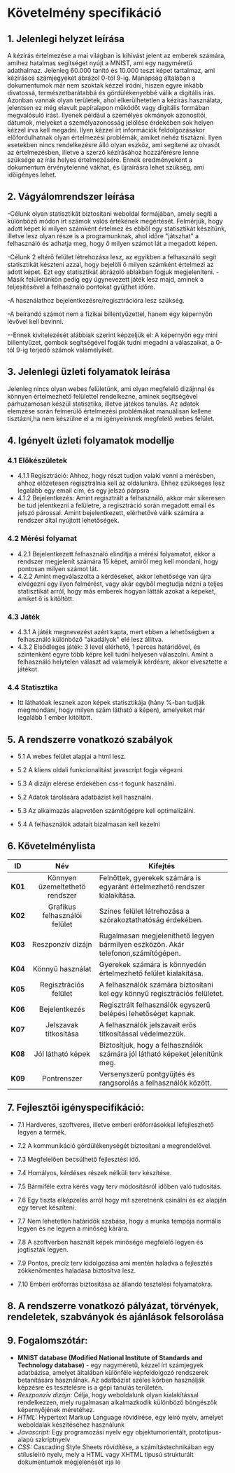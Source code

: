 # Követelmény specifikáció
## 1. Jelenlegi helyzet leírása
A kézírás értelmezése a mai világban is kihívást jelent az emberek számára, amihez hatalmas segítséget nyújt a MNIST, ami egy nagyméretű adathalmaz. Jelenleg 60.000 tanító és 10.000 teszt képet tartalmaz, ami kézírásos számjegyeket ábrázol 0-tól 9-ig. 
Manapság általában a dokumentumok már nem szoktak kézzel íródni, hiszen egyre inkább divatossá, természetbarátabbá és gördülékenyebbé válik a digitális írás. Azonban vannak olyan területek, ahol elkerülhetetlen a kézírás használata, jelentsen ez még elavult papíralapon működőt vagy digitális formában megvalósuló írást. Ilyenek például a személyes okmányok azonosítói, dátumok, melyeket a személyazonosság jelölése érdekében sok helyen kézzel írva kell megadni. 
Ilyen kézzel írt információk feldolgozásakor előfordulhatnak olyan értelmezési problémák, amiket nehéz tisztázni. Ilyen esetekben nincs rendelkezésre álló olyan eszköz, ami segítené az olvasót az értelmezésben, illetve a szerző kézírásához hozzáférésre lenne szüksége az írás helyes értelmezésére. Ennek eredményeként a dokumentum érvénytelenné vákhat, és újraírásra lehet szükség, ami időigényes lehet.

## 2. Vágyálomrendszer leírása
-Célunk olyan statisztikát biztosítani weboldal formájában, amely segíti a különböző módon írt számok valós értékének megértését. Felmérjük, hogy adott képet ki milyen számként értelmez és ebből egy statisztikát készítünk, illetve lesz olyan része is a programunknak, ahol időre "játszhat" a felhasználó és adhatja meg, hogy ő milyen számot lát a megadott képen.

-Célunk 2 eltérő felület létrehozása lesz, az egyikben a felhasználó segít statisztikát készteni azzal, hogy bejelöli ő milyen számként értelmezi az adott képet. Ezt egy statisztikát ábrázoló ablakban fogjuk megjeleníteni.
-Másik felületünkön pedig egy úgynevezett játék lesz majd, aminek a teljesítésével a felhasználó pontokat gyűjthet időre.

-A használathoz bejelentkezésre/regisztrációra lesz szükség.

-A beírandó számot nem a fizikai billentyűzettel, hanem egy képernyőn lévővel kell bevinni.

--Ennek kivitelezését alábbiak szerint képzeljük el: A képernyőn egy mini billentyűzet, gombok segítségével fogják tudni megadni a válaszaikat, a 0-tól 9-ig terjedő számok valamelyikét.


## 3. Jelenlegi üzleti folyamatok leírása

Jelenleg nincs olyan webes felületünk, ami olyan megfelelő dizájnnal és könnyen értelmezhető felülettel rendelkezne, aminek segítségével párhuzamosan készül statisztika, illetve játékos tanulás.
Az adatok elemzése során felmerülő értelmezési problémákat manuálisan kellene tisztázni,ha nem készülne el a mi igényeinknek megfelelő webes felület.

## 4. Igényelt üzleti folyamatok modellje
### 4.1 Előkészületek
  - 4.1.1 Regisztráció: Ahhoz, hogy részt tudjon valaki venni a mérésben, ahhoz előzetesen regisztrálnia kell az oldalunkra. Ehhez szükséges lesz legalább egy email cím, és egy jelszó párpsra
  - 4.1.2 Bejelentkezés: Amint regisztrált a felhasználó, akkor már sikeresen be tud jelentkezni a felületre, a regisztráció során megadott email és jelszó párossal. Amint bejelentkezett, elérhetővé válik számára a rendszer által nyújtott lehetőségek.
### 4.2 Mérési folyamat 
  - 4.2.1 Bejelentkezett felhasználó elindítja a mérési folyamatot, ekkor a rendszer megjelenít számára 15 képet, amiről meg kell mondani, hogy pontosan milyen számot lát.
  - 4.2.2 Amint megválaszolta a kérdéseket, akkor lehetősége van újra elvégezni egy ilyen felmérést, vagy akár egyből megtudja nézni a teljes statisztikát arról, hogy más emberek hogyan látták azokat a képeket, amiket ő is kitöltött.
### 4.3 Játék
  - 4.3.1 A játék megnevezést azért kapta, mert ebben a lehetőségben a felhasználó különböző "akadályok" elé lesz állítva.
  - 4.3.2 Elsődleges játék: 3 level elérhető, 1 perces határidővel, és szintenként egyre több képre kell tudni helyesen válaszolni. Amint a felhasználó helytelen választ ad valamelyik kérdésre, akkor elvesztette a játékot.
### 4.4 Statisztika
  - Itt láthatóak lesznek azon képek statisztikája (hány %-ban tudják megmondani, hogy milyen szám látható a képen), amelyeket már legalább 1 ember kitöltött.
  
## 5. A rendszerre vonatkozó szabályok 
- 5.1 A webes felület alapjai a html lesz.
  
- 5.2 A kliens oldali funkcionalitást javascript fogja végezni.
  
- 5.3 A dizájn elérése érdekében css-t fogunk használni.

- 5.2 Adatok tárolására adatbázist kell használni.

- 5.3 Az alkalmazás alapvetően számítógépre kell optimalizálni.
  
- 5.4 A felhasználók adatait bizalmasan kell kezelni

## 6. Követelménylista
|    ID   |            Név             |    Kifejtés    |
|---------|:----------------------------------:|--------|
| **K01** |   Könnyen üzemeltethető rendszer   |    Felnőttek, gyerekek számára is egyaránt értelmezhető rendszer kialakítása.    |
| **K02** |    Grafikus felhasználói felület   |    Színes felület létrehozása a szórakoztathatóság érdekében.    |
| **K03** |          Reszponzív dizájn         |    Rugalmasan megjeleníthető legyen bármilyen eszközön. Akár telefonon,számítógépen.    |
| **K04** |          Könnyű használat          |    Gyerekek számára is könnyedén értelmezhető felület kialakítása.    |
| **K05** |  Regisztrációs felület   |    A felhasználók számára biztosítani kel egy könnyű regisztrációs felületet.    |
| **K06** |   Bejelentkezés  |    Regisztrált felhasználók egyszerű belépési lehetőséget kapnak.    |
| **K07** |   Jelszavak titkosítása  |    A felhasználók jelszavait erős titkosítással védelmezzük.    |
| **K08** |   Jól látható képek  |    Biztosítjuk, hogy a felhasználók számára jól látható képeket jelenítünk meg.    |
| **K09** |   Pontrenszer  |    Versenyszerű pontgyűjtés és rangsorolás a felhasználók között.    |


## 7. Fejlesztői igényspecifikáció:

- 7.1 Hardveres, szoftveres, illetve emberi erőforrásokkal lefejleszhető legyen a termék.

- 7.2 A kommunikáció gördülékenységét biztosítani a megrendelővel.

- 7.3 Megfelelően becsülhető fejlesztési idő.

- 7.4 Homályos, kérdéses részek nélküli terv készítése.

- 7.5 Bármiféle extra kérés vagy terv módosításról időben való tudosítás.

- 7.6 Egy tiszta elképzelés arról hogy mit szeretnénk csinálni és ez alapján egy tervet készíteni.

- 7.7 Nem lehetetlen határidők szabása, hogy a munka tempója normális legyen és ne legyen a minőség kárára.

- 7.8 A szoftverben használt képek minősége megfelelő legyen és jogtiszták legyen.

- 7.9 Pontos, precíz terv kidolgozása ami mentén haladva a fejlesztés zökkenőmentes haladása biztosítva lesz.

- 7.10 Emberi erőforrás biztositása az állandó tesztelési folyamatokra.
  
## 8. A rendszerre vonatkozó pályázat, törvények, rendeletek, szabványok és ajánlások felsorolása
## 9. Fogalomszótár:
- **MNIST database (Modified National Institute of Standards and Technology database)** - egy nagyméretű, kézzel írt számjegyek adatbázisa, amelyet általában különféle képfeldolgozó rendszerek betanítására használnak. Az adatbázist széles körben használják képzésre és tesztelésre is a gépi tanulás területén.
- *Reszponzív dizájn:* Célja, hogy weboldalunk olyan kialakítással rendelkezzen, mely rugalmasan alkalmazkodik különböző böngészők képernyőjének méretéhez. 
- *HTML:* Hypertext Markup Language rövidírése, egy leíró nyelv, amelyet weboldalak készítéséhez használunk
- *Javascript:* Egy programozási nyelv egy objektumorientált, prototípus-alapú szkriptnyelv
- *CSS:* Cascading Style Sheets rövidítése, a számítástechnikában egy stílusleíró nyelv, mely a HTML vagy XHTML típusú strukturált dokumentumok megjelenését írja le
